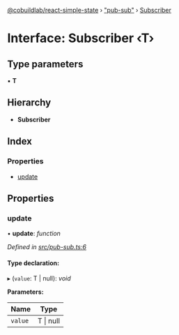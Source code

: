 [@cobuildlab/react-simple-state](../README.md) › ["pub-sub"](../modules/_pub_sub_.md) › [Subscriber](_pub_sub_.subscriber.md)

# Interface: Subscriber ‹**T**›

## Type parameters

▪ **T**

## Hierarchy

* **Subscriber**

## Index

### Properties

* [update](_pub_sub_.subscriber.md#update)

## Properties

###  update

• **update**: *function*

*Defined in [src/pub-sub.ts:6](https://github.com/cobuildlab/react-simple-state/blob/4d0bc58/src/pub-sub.ts#L6)*

#### Type declaration:

▸ (`value`: T | null): *void*

**Parameters:**

Name | Type |
------ | ------ |
`value` | T &#124; null |
